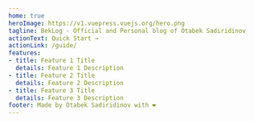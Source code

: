```yaml
---
home: true
heroImage: https://v1.vuepress.vuejs.org/hero.png
tagline: BekLog - Official and Personal blog of Otabek Sadiridinov
actionText: Quick Start →
actionLink: /guide/
features:
- title: Feature 1 Title
  details: Feature 1 Description
- title: Feature 2 Title
  details: Feature 2 Description
- title: Feature 3 Title
  details: Feature 3 Description
footer: Made by Otabek Sadiridinov with ❤️
---
```

